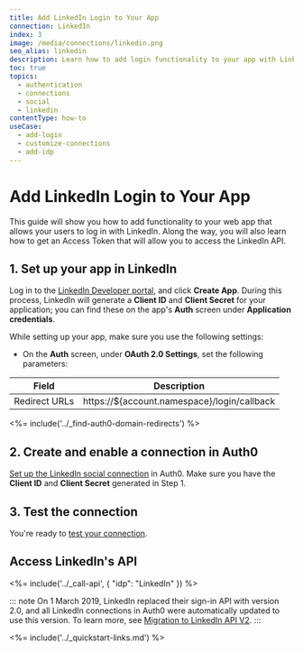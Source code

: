```yaml
---
title: Add LinkedIn Login to Your App
connection: LinkedIn
index: 3
image: /media/connections/linkedin.png
seo_alias: linkedin
description: Learn how to add login functionality to your app with LinkedIn. You will need to generate keys, copy these into your Auth0 settings, and enable the connection.
toc: true
topics:
  - authentication
  - connections
  - social
  - linkedin
contentType: how-to
useCase:
  - add-login
  - customize-connections
  - add-idp
---
```

# Add LinkedIn Login to Your App

This guide will show you how to add functionality to your web app that allows your users to log in with LinkedIn. Along the way, you will also learn how to get an Access Token that will allow you to access the LinkedIn API.

## 1. Set up your app in LinkedIn

Log in to the [LinkedIn Developer portal](https://www.linkedin.com/developers), and click **Create App**. During this process, LinkedIn will generate a **Client ID** and **Client Secret** for your application; you can find these on the app's **Auth** screen under **Application credentials**.

While setting up your app, make sure you use the following settings:

* On the **Auth** screen, under **OAuth 2.0 Settings**, set the following parameters:

| Field |	Description |
|-------|-------------|
| Redirect URLs |	https://${account.namespace}/login/callback |

<%= include('../_find-auth0-domain-redirects') %>

## 2. Create and enable a connection in Auth0

[Set up the LinkedIn social connection](/connections/guides/set-up-connections-social) in Auth0. Make sure you have the **Client ID** and **Client Secret** generated in Step 1.

## 3. Test the connection

You're ready to [test your connection](/connections/guides/test-connections-social).

## Access LinkedIn's API

<%= include('../_call-api', {
  "idp": "LinkedIn"
}) %>

::: note
On 1 March 2019, LinkedIn replaced their sign-in API with version 2.0, and all LinkedIn connections in Auth0 were automatically updated to use this version. To learn more, see [Migration to LinkedIn API V2](/migrations/guides/linkedin-api-deprecation).
:::

<%= include('../_quickstart-links.md') %>